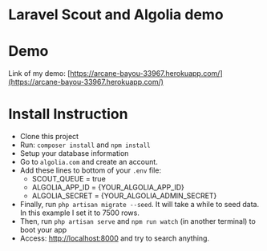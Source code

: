 # Laravel Scout and Algolia demo

# Demo
Link of my demo: [https://arcane-bayou-33967.herokuapp.com/](https://arcane-bayou-33967.herokuapp.com/)

# Install Instruction

- Clone this project
- Run: `composer install` and `npm install` 
- Setup your database information
- Go to `algolia.com` and create an account. 
- Add these lines to bottom of your `.env` file:
	- SCOUT_QUEUE = true
	- ALGOLIA_APP_ID = {YOUR_ALGOLIA_APP_ID}
	- ALGOLIA_SECRET = {YOUR_ALGOLIA_ADMIN_SECRET}
- Finally, run `php artisan migrate --seed`. It will take a while to seed data. In this example I set it to 7500 rows. 
- Then, run `php artisan serve` and `npm run watch` (in another terminal) to boot your app 
- Access: [http://localhost:8000](http://localhost:8000) and try to search anything.
